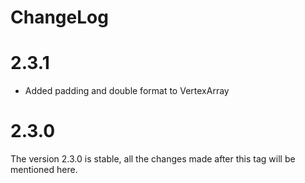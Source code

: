 # ChangeLog

# 2.3.1

- Added padding and double format to VertexArray

# 2.3.0

The version 2.3.0 is stable, all the changes made after this tag will be mentioned here.
